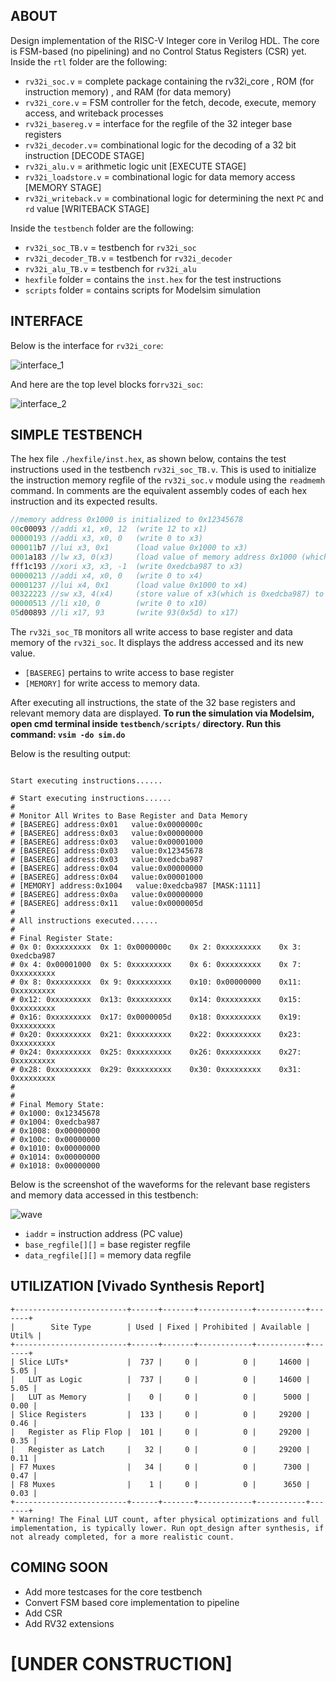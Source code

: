 ## ABOUT
Design implementation of the RISC-V Integer core in Verilog HDL. The core is FSM-based (no pipelining) and no Control Status Registers (CSR) yet.   
Inside the `rtl` folder are the following:  

 - `rv32i_soc.v` = complete package containing the rv32i_core , ROM (for instruction memory) , and RAM (for data memory)  
 - `rv32i_core.v` = FSM controller for the fetch, decode, execute, memory access, and writeback processes  
 - `rv32i_basereg.v` = interface for the regfile of the 32 integer base registers 
 - `rv32i_decoder.v`= combinational logic for the decoding of a 32 bit instruction [DECODE STAGE]
 - `rv32i_alu.v` =  arithmetic logic unit [EXECUTE STAGE]
 - `rv32i_loadstore.v` = combinational logic for data memory access [MEMORY STAGE]
 - `rv32i_writeback.v` = combinational logic for determining the next `PC` and `rd` value [WRITEBACK STAGE]
 
Inside the `testbench` folder are the following:
 - `rv32i_soc_TB.v` = testbench for `rv32i_soc`
 - `rv32i_decoder_TB.v` = testbench for `rv32i_decoder` 
 - `rv32i_alu_TB.v` = testbench for `rv32i_alu`
 - `hexfile` folder = contains the `inst.hex` for the test instructions
 - `scripts` folder = contains scripts for Modelsim simulation
 
## INTERFACE
Below is the interface for `rv32i_core`:

![interface_1](https://user-images.githubusercontent.com/87559347/156866977-aa026174-e13a-401c-9ef7-0bc02ba8a12c.png)

And here are the top level blocks for`rv32i_soc`:  

![interface_2](https://user-images.githubusercontent.com/87559347/156867346-322be64d-2f1c-4f70-9980-36776bcec9c0.png)



## SIMPLE TESTBENCH
The hex file `./hexfile/inst.hex`, as shown below, contains the test instructions used in the testbench `rv32i_soc_TB.v`. This is used to initialize the instruction memory regfile of the `rv32i_soc.v` module using the `readmemh` command. In comments are the equivalent assembly codes of each hex instruction and its expected results.

```verilog
//memory address 0x1000 is initialized to 0x12345678
00c00093 //addi x1, x0, 12  (write 12 to x1)
00000193 //addi x3, x0, 0   (write 0 to x3)
000011b7 //lui x3, 0x1      (load value 0x1000 to x3)
0001a183 //lw x3, 0(x3)     (load value of memory address 0x1000 (which is 0x12345678) to x3) 
fff1c193 //xori x3, x3, -1  (write 0xedcba987 to x3)
00000213 //addi x4, x0, 0   (write 0 to x4)
00001237 //lui x4, 0x1      (load value 0x1000 to x4)
00322223 //sw x3, 4(x4)     (store value of x3(which is 0xedcba987) to memory address 0x1000+4 or 0x1004
00000513 //li x10, 0        (write 0 to x10)
05d00893 //li x17, 93       (write 93(0x5d) to x17)
```

The `rv32i_soc_TB` monitors all write access to base register and data memory of the `rv32i_soc`. It displays the address accessed and its new value.
 - `[BASEREG]` pertains to write access to base register
 - `[MEMORY]` for write access to memory data.  

After executing all instructions, the state of the 32 base registers and relevant memory data are displayed. **To run the simulation via Modelsim, open cmd terminal inside `testbench/scripts/` directory. Run this command: `vsim -do sim.do`**    

Below is the resulting output: 

```

Start executing instructions......

# Start executing instructions......
# 
# Monitor All Writes to Base Register and Data Memory
# [BASEREG] address:0x01   value:0x0000000c
# [BASEREG] address:0x03   value:0x00000000
# [BASEREG] address:0x03   value:0x00001000
# [BASEREG] address:0x03   value:0x12345678
# [BASEREG] address:0x03   value:0xedcba987
# [BASEREG] address:0x04   value:0x00000000
# [BASEREG] address:0x04   value:0x00001000
# [MEMORY] address:0x1004   value:0xedcba987 [MASK:1111]
# [BASEREG] address:0x0a   value:0x00000000
# [BASEREG] address:0x11   value:0x0000005d
# 
# All instructions executed......
# 
# Final Register State:
# 0x 0: 0xxxxxxxxx	0x 1: 0x0000000c	0x 2: 0xxxxxxxxx	0x 3: 0xedcba987	
# 0x 4: 0x00001000	0x 5: 0xxxxxxxxx	0x 6: 0xxxxxxxxx	0x 7: 0xxxxxxxxx	
# 0x 8: 0xxxxxxxxx	0x 9: 0xxxxxxxxx	0x10: 0x00000000	0x11: 0xxxxxxxxx	
# 0x12: 0xxxxxxxxx	0x13: 0xxxxxxxxx	0x14: 0xxxxxxxxx	0x15: 0xxxxxxxxx	
# 0x16: 0xxxxxxxxx	0x17: 0x0000005d	0x18: 0xxxxxxxxx	0x19: 0xxxxxxxxx	
# 0x20: 0xxxxxxxxx	0x21: 0xxxxxxxxx	0x22: 0xxxxxxxxx	0x23: 0xxxxxxxxx	
# 0x24: 0xxxxxxxxx	0x25: 0xxxxxxxxx	0x26: 0xxxxxxxxx	0x27: 0xxxxxxxxx	
# 0x28: 0xxxxxxxxx	0x29: 0xxxxxxxxx	0x30: 0xxxxxxxxx	0x31: 0xxxxxxxxx	
# 
# 
# Final Memory State:
# 0x1000: 0x12345678
# 0x1004: 0xedcba987
# 0x1008: 0x00000000
# 0x100c: 0x00000000
# 0x1010: 0x00000000
# 0x1014: 0x00000000
# 0x1018: 0x00000000
```
Below is the screenshot of the waveforms for the relevant base registers and memory data accessed in this testbench:  

![wave](https://user-images.githubusercontent.com/87559347/156799580-2dc78eed-1ef1-4cf0-a64a-b182b0725628.png)  
 - `iaddr` = instruction address (PC value)  
 - `base_regfile[][]` = base register regfile  
 - `data_regfile[][]` = memory data regfile  

## UTILIZATION [Vivado Synthesis Report]  
```
+-------------------------+------+-------+------------+-----------+-------+
|        Site Type        | Used | Fixed | Prohibited | Available | Util% |
+-------------------------+------+-------+------------+-----------+-------+
| Slice LUTs*             |  737 |     0 |          0 |     14600 |  5.05 |
|   LUT as Logic          |  737 |     0 |          0 |     14600 |  5.05 |
|   LUT as Memory         |    0 |     0 |          0 |      5000 |  0.00 |
| Slice Registers         |  133 |     0 |          0 |     29200 |  0.46 |
|   Register as Flip Flop |  101 |     0 |          0 |     29200 |  0.35 |
|   Register as Latch     |   32 |     0 |          0 |     29200 |  0.11 |
| F7 Muxes                |   34 |     0 |          0 |      7300 |  0.47 |
| F8 Muxes                |    1 |     0 |          0 |      3650 |  0.03 |
+-------------------------+------+-------+------------+-----------+-------+
* Warning! The Final LUT count, after physical optimizations and full implementation, is typically lower. Run opt_design after synthesis, if not already completed, for a more realistic count.
```

## COMING SOON
 - Add more testcases for the core testbench  
 - Convert FSM based core implementation to pipeline   
 - Add CSR
 - Add RV32 extensions
 
# [UNDER CONSTRUCTION]

